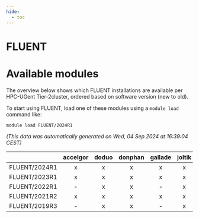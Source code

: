 ```yaml
---
hide:
  - toc
---
```


FLUENT
======

# Available modules


The overview below shows which FLUENT installations are available per HPC-UGent Tier-2cluster, ordered based on software version (new to old).

To start using FLUENT, load one of these modules using a `module load` command like:

```shell
module load FLUENT/2024R1
```

*(This data was automatically generated on Wed, 04 Sep 2024 at 16:39:04 CEST)*  

| |accelgor|doduo|donphan|gallade|joltik|shinx|skitty|
| :---: | :---: | :---: | :---: | :---: | :---: | :---: | :---: |
|FLUENT/2024R1|x|x|x|x|x|-|x|
|FLUENT/2023R1|x|x|x|x|x|-|x|
|FLUENT/2022R1|-|x|x|-|x|-|x|
|FLUENT/2021R2|x|x|x|x|x|-|x|
|FLUENT/2019R3|-|x|x|-|x|-|x|
